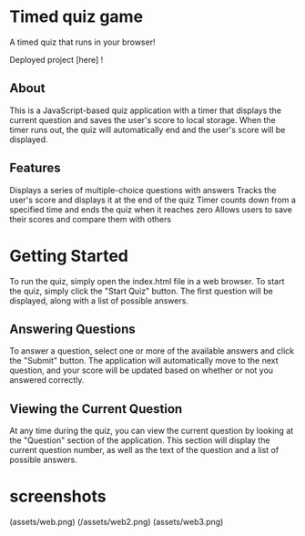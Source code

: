 # Timed quiz game
A timed quiz that runs in your browser!

Deployed project
[here] !



## About
This is a JavaScript-based quiz application with a timer that displays the current question and saves the user's score to local storage. When the timer runs out, the quiz will automatically end and the user's score will be displayed.

## Features
Displays a series of multiple-choice questions with answers
Tracks the user's score and displays it at the end of the quiz
Timer counts down from a specified time and ends the quiz when it reaches zero
Allows users to save their scores and compare them with others

# Getting Started
To run the quiz, simply open the index.html file in a web browser. To start the quiz, simply click the "Start Quiz" button. The first question will be displayed, along with a list of possible answers.

## Answering Questions
To answer a question, select one or more of the available answers and click the "Submit" button. The application will automatically move to the next question, and your score will be updated based on whether or not you answered correctly.

## Viewing the Current Question
At any time during the quiz, you can view the current question by looking at the "Question" section of the application. This section will display the current question number, as well as the text of the question and a list of possible answers.

# screenshots

(assets/web.png)
(/assets/web2.png)
(assets/web3.png)